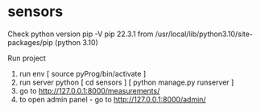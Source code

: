 # sensors

Check python version
pip -V
pip 22.3.1 from /usr/local/lib/python3.10/site-packages/pip (python 3.10)

Run project
1. run env [ source pyProg/bin/activate ]
2. run server python 
[ cd sensors ]
 [ python manage.py runserver ]
3. go to http://127.0.0.1:8000/measurements/
4. to open admin panel - go to http://127.0.0.1:8000/admin/

